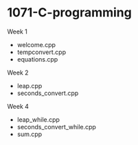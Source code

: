 # 1071-C-programming

Week 1
* welcome.cpp
* tempconvert.cpp
* equations.cpp

Week 2
* leap.cpp
* seconds_convert.cpp

Week 4
* leap_while.cpp
* seconds_convert_while.cpp
* sum.cpp

